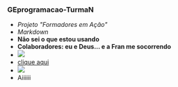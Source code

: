 ### GEprogramacao-TurmaN

- _Projeto "Formadores em Ação"_
- *Markdown*
- **Não sei o que estou usando**
- <b>Colaboradores: eu e Deus... e a Fran me socorrendo</b>
- ![](https://img.shields.io/badge/GitHub-100000?style=for-the-badge&logo=github&logoColor=white)
- [clique aqui](https://github.com/alexandresanlim/Badges4-README.md-Profile)
- [![](https://img.shields.io/badge/GitHub%20Pages-222222?style=for-the-badge&logo=GitHub%20Pages&logoColor=white)](https://github.com/alexandresanlim/Badges4-README.md-Profile)
- Aiiiiii

